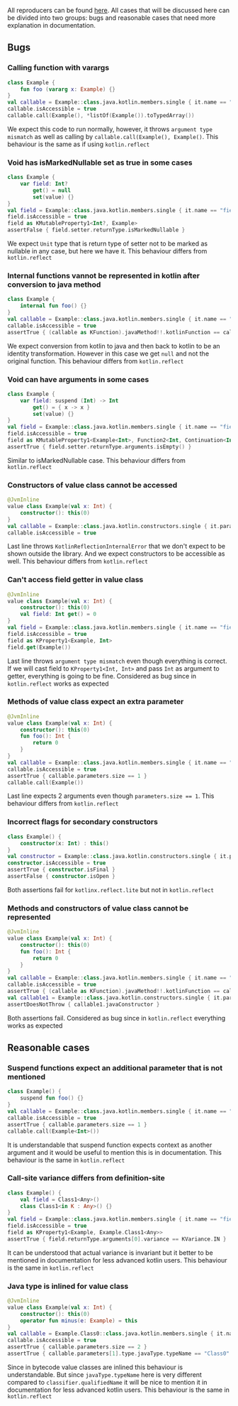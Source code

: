 All reproducers can be found [here](https://code.jetbrains.team/p/plan/repositories/kotlinx.fuzz/files/kotlinx.reflect.lite/kotlinx.reflect.lite/src/test/kotlin/Reproducers.kt). All cases that will be discussed here can be divided into two groups: bugs and reasonable cases that need more explanation in documentation.
## Bugs
### Calling function with varargs
```kotlin
class Example {
    fun foo (vararg x: Example) {}
}
val callable = Example::class.java.kotlin.members.single { it.name == "foo" }
callable.isAccessible = true
callable.call(Example(), *listOf(Example()).toTypedArray())
```
We expect this code to run normally, however, it throws `argument type mismatch` as well as calling by `callable.call(Example(), Example()`. This behaviour is the same as if using `kotlin.reflect`
### Void has isMarkedNullable set as true in some cases
```kotlin
class Example {
    var field: Int?
        get() = null
        set(value) {}
}
val field = Example::class.java.kotlin.members.single { it.name == "field" }
field.isAccessible = true
field as KMutableProperty1<Int?, Example>
assertFalse { field.setter.returnType.isMarkedNullable }
```
We expect `Unit` type that is return type of setter not to be marked as nullable in any case, but here we have it. This behaviour differs from `kotlin.reflect`
### Internal functions vannot be represented in kotlin after conversion to java method
```kotlin
class Example {
    internal fun foo() {}
}
val callable = Example::class.java.kotlin.members.single { it.name == "foo" }
callable.isAccessible = true
assertTrue { (callable as KFunction).javaMethod!!.kotlinFunction == callable }
```
We expect conversion from kotlin to java and then back to kotlin to be an identity transformation. However in this case we get `null` and not the original function. This behaviour differs from `kotlin.reflect`
### Void can have arguments in some cases
```kotlin
class Example {
    var field: suspend (Int) -> Int
        get() = { x -> x }
        set(value) {}
}
val field = Example::class.java.kotlin.members.single { it.name == "field" }
field.isAccessible = true
field as KMutableProperty1<Example<Int>, Function2<Int, Continuation<Int>, Int>>
assertTrue { field.setter.returnType.arguments.isEmpty() }
```
Similar to isMarkedNullable case. This behaviour differs from `kotlin.reflect`
### Constructors of value class cannot be accessed
```kotlin
@JvmInline
value class Example(val x: Int) {
    constructor(): this(0)
}
val callable = Example::class.java.kotlin.constructors.single { it.parameters.isEmpty() }
callable.isAccessible = true
```
Last line throws `KotlinReflectionInternalError` that we don't expect to be shown outside the library. And we expect constructors to be accessible as well. This behaviour differs from `kotlin.reflect`
### Can't access field getter in value class
```kotlin
@JvmInline
value class Example(val x: Int) {
    constructor(): this(0)
    val field: Int get() = 0
}
val field = Example::class.java.kotlin.members.single { it.name == "field" }
field.isAccessible = true
field as KProperty1<Example, Int>
field.get(Example())
```
Last line throws `argument type mismatch` even though everything is correct. If we will cast field to `KProperty1<Int, Int>` and pass `Int` as argument to getter, everything is going to be fine. Considered as bug since in `kotlin.reflect` works as expected
### Methods of value class expect an extra parameter
```kotlin
@JvmInline
value class Example(val x: Int) {
    constructor(): this(0)
    fun foo(): Int {
        return 0
    }
}
val callable = Example::class.java.kotlin.members.single { it.name == "foo" }
callable.isAccessible = true
assertTrue { callable.parameters.size == 1 }
callable.call(Example())
```
Last line expects 2 arguments even though `parameters.size == 1`. This behaviour differs from `kotlin.reflect`
### Incorrect flags for secondary constructors
```kotlin
class Example() {
    constructor(x: Int) : this()
}
val constructor = Example::class.java.kotlin.constructors.single { it.parameters.size == 1 }
constructor.isAccessible = true
assertTrue { constructor.isFinal }
assertFalse { constructor.isOpen }
```
Both assertions fail for `kotlinx.reflect.lite` but not in `kotlin.reflect`
### Methods and constructors of value class cannot be represented
```kotlin
@JvmInline
value class Example(val x: Int) {
    constructor(): this(0)
    fun foo(): Int {
        return 0
    }
}
val callable = Example::class.java.kotlin.members.single { it.name == "foo" }
callable.isAccessible = true
assertTrue { (callable as KFunction).javaMethod!!.kotlinFunction == callable }
val callable1 = Example::class.java.kotlin.constructors.single { it.parameters.isEmpty() }
assertDoesNotThrow { callable1.javaConstructor }
```
Both assertions fail. Considered as bug since in `kotlin.reflect` everything works as expected
## Reasonable cases
### Suspend functions expect an additional parameter that is not mentioned
```kotlin
class Example() {
    suspend fun foo() {}
}
val callable = Example::class.java.kotlin.members.single { it.name == "foo" }
callable.isAccessible = true
assertTrue { callable.parameters.size == 1 }
callable.call(Example<Int>())
```
It is understandable that suspend function expects context as another argument and it would be useful to mention this is in documentation. This behaviour is the same in `kotlin.reflect`
### Call-site variance differs from definition-site
```kotlin
class Example() {
    val field = Class1<Any>()
    class Class1<in K : Any>() {}
}
val field = Example::class.java.kotlin.members.single { it.name == "field" }
field.isAccessible = true
field as KProperty1<Example, Example.Class1<Any>>
assertTrue { field.returnType.arguments[0].variance == KVariance.IN }
```
It can be understood that actual variance is invariant but it better to be mentioned in documentation for less advanced kotlin users. This behaviour is the same in `kotlin.reflect`
### Java type is inlined for value class
```kotlin
@JvmInline
value class Example(val x: Int) {
    constructor(): this(0)
    operator fun minus(e: Example) = this
}
val callable = Example.Class0::class.java.kotlin.members.single { it.name == "minus" }
callable.isAccessible = true
assertTrue { callable.parameters.size == 2 }
assertTrue { callable.parameters[1].type.javaType.typeName == "Class0" }
```
Since in bytecode value classes are inlined this behaviour is understandable. But since `javaType.typeName` here is very different compared to `classifier.qualifiedName` it will be nice to mention it in documentation for less advanced kotlin users. This behaviour is the same in `kotlin.reflect`

